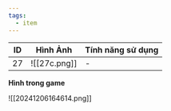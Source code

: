 ```yaml
---
tags:
  - item
---
```


| ID  | Hình Ảnh     | Tính năng sử dụng |
| --- | ------------ | ----------------- |
| 27  | ![[27c.png]] | -                 |

**Hình trong game**

![[20241206164614.png]]
